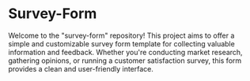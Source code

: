 # Survey-Form
Welcome to the "survey-form" repository! This project aims to offer a simple and customizable survey form template for collecting valuable information and feedback. Whether you're conducting market research, gathering opinions, or running a customer satisfaction survey, this form provides a clean and user-friendly interface.
